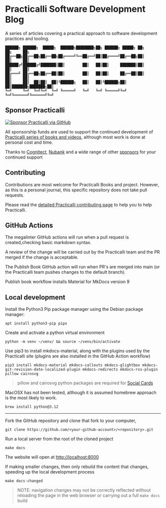 # Practicalli Software Development Blog

A series of articles covering a practical approach to software development practices and tooling.

```none
██████╗ ██████╗  █████╗  ██████╗████████╗██╗ ██████╗ █████╗ ██╗     ██╗     ██╗
██╔══██╗██╔══██╗██╔══██╗██╔════╝╚══██╔══╝██║██╔════╝██╔══██╗██║     ██║     ██║
██████╔╝██████╔╝███████║██║        ██║   ██║██║     ███████║██║     ██║     ██║
██╔═══╝ ██╔══██╗██╔══██║██║        ██║   ██║██║     ██╔══██║██║     ██║     ██║
██║     ██║  ██║██║  ██║╚██████╗   ██║   ██║╚██████╗██║  ██║███████╗███████╗██║
╚═╝     ╚═╝  ╚═╝╚═╝  ╚═╝ ╚═════╝   ╚═╝   ╚═╝ ╚═════╝╚═╝  ╚═╝╚══════╝╚══════╝╚═╝
```

## Sponsor Practicalli

[![Sponsor Practicalli via GitHub](https://raw.githubusercontent.com/practicalli/graphic-design/live/buttons/practicalli-github-sponsors-button.png)](https://github.com/sponsors/practicalli-johnny/)

All sponsorship funds are used to support the continued development of [Practicalli series of books and videos](https://practical.li/), although most work is done at personal cost and time.

Thanks to [Cognitect](https://www.cognitect.com/), [Nubank](https://nubank.com.br/) and a wide range of other [sponsors](https://github.com/sponsors/practicalli-johnny#sponsors) for your continued support

## Contributing

Contributions are most welcome for Practicalli Books and project.  However, as this is a personal journal, this specific repository does not take pull requests.

Please read the [detailed Practicalli contributing page](https://practical.li/contributing/) to help you to help Practicalli.


## GitHub Actions

The megalinter GitHub actions will run when a pull request is created,checking basic markdown syntax.

A review of the change will be carried out by the Practicalli team and the PR merged if the change is acceptable.

The Publish Book GitHub action will run when PR's are merged into main (or the Practicalli team pushes changes to the default branch).

Publish book workflow installs Material for MkDocs version 9


## Local development

Install the Python3 Pip package manager using the Debian package manager:

```shell
apt install python3-pip pipx
```

Create and activate a python virtual environment

```shell
python -m venv ~/venv/ && source ~/venv/bin/activate
```

Use pip3 to install mkdocs-material, along with the plugins used by the Practicalli site (plugins are also installed in the GitHub Action workflow)

```shell
pip3 install mkdocs-material mkdocs-callouts mkdocs-glightbox mkdocs-git-revision-date-localized-plugin mkdocs-redirects mkdocs-rss-plugin pillow cairosvg
```

> pillow and cairosvg python packages are required for [Social Cards](https://squidfunk.github.io/mkdocs-material/setup/setting-up-social-cards/)


MacOSX has not been tested, although it is assumed homebrew approach is the most likely to work.

```shell
brew install python@3.12
```

---

Fork the GitHub repository and clone that fork to your computer,

```shell
git clone https://github.com/<your-github-account>/<repository>.git
```

Run a local server from the root of the cloned project

```shell
make docs
```

The website will open at <http://localhost:8000>

If making smaller changes, then only rebuild the content that changes, speeding up the local development process

```shell
make docs-changed
```

> NOTE: navigation changes may not be correctly reflected without reloading the page in the web browser or carrying out a full `make docs` build
